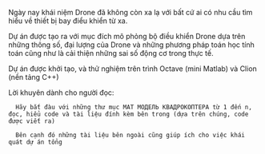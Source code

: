 Ngày nay khái niệm Drone đã không còn xa lạ với bất cứ ai có nhu cầu tìm hiểu về thiết bị bay điểu khiển từ xa.

Dự án được tạo ra với mục đích mô phỏng bộ điều khiển Drone dựa trên những thông số, đại lượng của Drone và những phương pháp toán học tính toán cũng như là cải thiện những sai số động cơ trong thực tế.

Dự án được khởi tạo, và thử nghiệm trên trình Octave (mini Matlab) và Clion (nền tảng C++)

Lời khuyên dành cho người đọc:
      
      Hãy bắt đàu với những thư mục МАТ МОДЕЛЬ КВАДРОКОПТЕРА từ 1 đến n, đọc, hiểu code và tài liệu đính kèm bên trong (dựa trên chúng, code được viết ra)
      
      Bên cạnh đó những tài liệu bên ngoài cũng giúp ích cho việc khái quát dự án tổng
